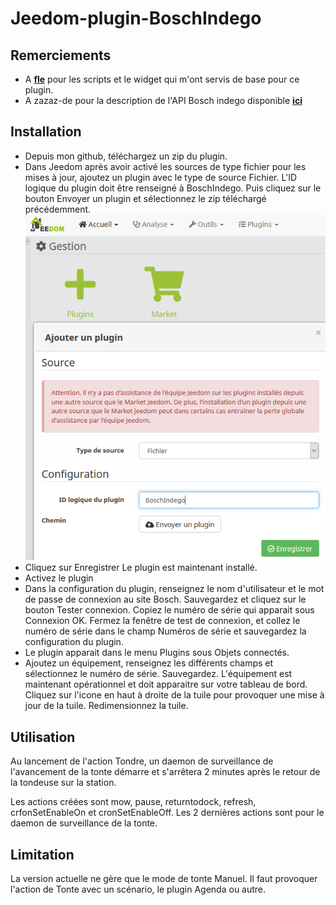 # Jeedom-plugin-BoschIndego

## Remerciements
- A [**fle**](www.jeedom.com/forum/memberlist.php?mode=viewprofile&u=1461) pour les scripts et le widget qui m'ont servis de base pour ce plugin.
- A zazaz-de pour la description de l'API Bosch indego disponible [**ici**](github.com/zazaz-de/iot-device-bosch-indego-controller/blob/master/PROTOCOL.md)

## Installation
- Depuis mon github, téléchargez un zip du plugin.
- Dans Jeedom après avoir activé les sources de type fichier pour les mises à jour, ajoutez un plugin avec le type de source Fichier. L'ID logique du plugin doit être renseigné à BoschIndego. Puis cliquez sur le bouton Envoyer un plugin et sélectionnez le zip téléchargé précédemment.
![Alt text](https://github.com/jpty/Jeedom-plugin-BoschIndego/blob/master/InstallPluginBoschIndego.PNG)
- Cliquez sur Enregistrer Le plugin est maintenant installé.
- Activez le plugin
- Dans la configuration du plugin, renseignez le nom d'utilisateur et le mot de passe de connexion au site Bosch. Sauvegardez et cliquez sur le bouton Tester connexion. Copiez le numéro de série qui apparait sous Connexion OK. Fermez la fenêtre de test de connexion, et collez le numéro de série dans le champ Numéros de série et sauvegardez la configuration du plugin.
- Le plugin apparait dans le menu Plugins sous Objets connectés.
- Ajoutez un équipement, renseignez les différents champs et sélectionnez le numéro de série. Sauvegardez. L'équipement est maintenant opérationnel et doit apparaitre sur votre tableau de bord. Cliquez sur l'icone en haut à droite de la tuile pour provoquer une mise à jour de la tuile. Redimensionnez la tuile.

## Utilisation
Au lancement de l'action Tondre, un daemon de surveillance de l'avancement de la tonte démarre et s'arrêtera 2 minutes après le retour de la tondeuse sur la station.

Les actions créées sont mow, pause, returntodock, refresh, crfonSetEnableOn et cronSetEnableOff. Les 2 dernières actions sont pour le daemon de surveillance de la tonte.

## Limitation
La version actuelle ne gère que le mode de tonte Manuel. Il faut provoquer l'action de Tonte avec un scénario, le plugin Agenda ou autre.
